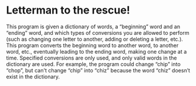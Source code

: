 # Letterman to the rescue!

This program is given a dictionary of words, a “beginning” word and an “ending” word, and which types of conversions you are allowed to perform (such as changing one letter to another, adding or deleting a letter, etc.). This program converts the beginning word to another word, to another word, etc., eventually leading to the ending word, making one change at a time. Specified conversions are only used, and only valid words in the dictionary are used. For example, the program could change “chip” into “chop”, but can't change “chip” into “chiz” because the word “chiz” doesn’t exist in the dictionary.


